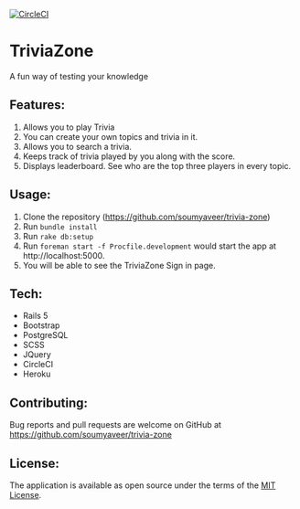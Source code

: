 [![CircleCI](https://circleci.com/gh/soumyaveer/trivia-zone/tree/master.svg?style=svg)](https://circleci.com/gh/soumyaveer/trivia-zone/tree/master)

# TriviaZone
A fun way of testing your knowledge

## Features:

1. Allows you to play Trivia
2. You can create your own topics and trivia in it.
3. Allows you to search a trivia.
4. Keeps track of trivia played by you along with the score.
2. Displays leaderboard. See who are the top three players in every topic.

## Usage:

1. Clone the repository (https://github.com/soumyaveer/trivia-zone)
2. Run `bundle install`
3. Run `rake db:setup`
4. Run `foreman start -f Procfile.development` would start the app at http://localhost:5000.
5. You will be able to see the TriviaZone Sign in page.

## Tech:

* Rails 5
* Bootstrap
* PostgreSQL
* SCSS
* JQuery
* CircleCI
* Heroku

## Contributing:

Bug reports and pull requests are welcome on GitHub at https://github.com/soumyaveer/trivia-zone

## License:

The application is available as open source under the terms of the [MIT License](https://opensource.org/licenses/MIT).

